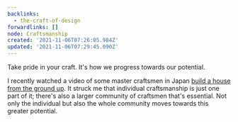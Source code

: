 ```yaml
---
backlinks:
  - the-craft-of-design
forwardlinks: []
node: Craftsmanship
created: '2021-11-06T07:26:05.984Z'
updated: '2021-11-06T07:29:45.090Z'
---
```

Take pride in your craft. It's how we progress towards our potential. 

I recently watched a video of some master craftsmen in Japan [build a house from the ground up](https://www.youtube.com/watch?v=6HMa5tofqps). It struck me that individual craftsmanship is just one part of it; there's also a larger community of craftsmen that's essential. Not only the individual but also the whole community moves towards this greater potential. 
